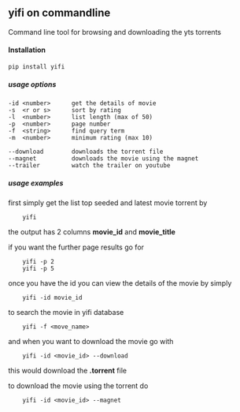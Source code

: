 ## yifi on commandline

Command line tool for browsing and downloading the yts torrents 

#### Installation
    
    pip install yifi

##### usage options 

    -id <number>      get the details of movie
    -s  <r or s>      sort by rating 
    -l  <number>      list length (max of 50)
    -p  <number>      page number
    -f  <string>      find query term
    -m  <number>      minimum rating (max 10)

    --download        downloads the torrent file
    --magnet          downloads the movie using the magnet
    --trailer         watch the trailer on youtube
 
##### usage examples
first simply get the list top seeded and latest movie torrent by
        
        yifi

the output has 2 columns **movie_id** and **movie_title**

if you want the further page results go for 
    
        yifi -p 2 
        yifi -p 5

once you have the id you can view the details of the movie by simply
    
        yifi -id movie_id
    
to search the movie in yifi database 
    
        yifi -f <move_name>
   
and when you want to download the movie go with
    
        yifi -id <movie_id> --download

this would download the **.torrent** file 

to download the movie using the torrent do
    
        yifi -id <movie_id> --magnet

